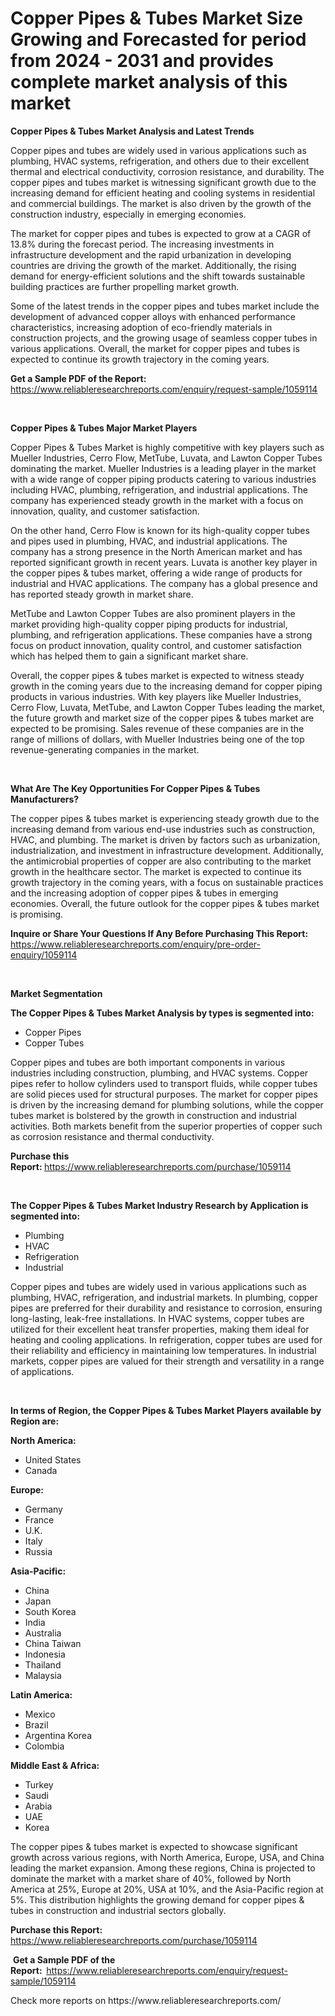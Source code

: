 <p><h1>Copper Pipes & Tubes Market Size Growing and Forecasted for period from 2024 - 2031 and provides complete market analysis of this market</h1></p><p><strong>Copper Pipes & Tubes Market Analysis and Latest Trends</strong></p>
<p><p>Copper pipes and tubes are widely used in various applications such as plumbing, HVAC systems, refrigeration, and others due to their excellent thermal and electrical conductivity, corrosion resistance, and durability. The copper pipes and tubes market is witnessing significant growth due to the increasing demand for efficient heating and cooling systems in residential and commercial buildings. The market is also driven by the growth of the construction industry, especially in emerging economies.</p><p>The market for copper pipes and tubes is expected to grow at a CAGR of 13.8% during the forecast period. The increasing investments in infrastructure development and the rapid urbanization in developing countries are driving the growth of the market. Additionally, the rising demand for energy-efficient solutions and the shift towards sustainable building practices are further propelling market growth.</p><p>Some of the latest trends in the copper pipes and tubes market include the development of advanced copper alloys with enhanced performance characteristics, increasing adoption of eco-friendly materials in construction projects, and the growing usage of seamless copper tubes in various applications. Overall, the market for copper pipes and tubes is expected to continue its growth trajectory in the coming years.</p></p>
<p><strong>Get a Sample PDF of the Report:&nbsp;</strong> <a href="https://www.reliableresearchreports.com/enquiry/request-sample/1059114">https://www.reliableresearchreports.com/enquiry/request-sample/1059114</a></p>
<p>&nbsp;</p>
<p><strong>Copper Pipes & Tubes Major Market Players</strong></p>
<p><p>Copper Pipes & Tubes Market is highly competitive with key players such as Mueller Industries, Cerro Flow, MetTube, Luvata, and Lawton Copper Tubes dominating the market. Mueller Industries is a leading player in the market with a wide range of copper piping products catering to various industries including HVAC, plumbing, refrigeration, and industrial applications. The company has experienced steady growth in the market with a focus on innovation, quality, and customer satisfaction.</p><p>On the other hand, Cerro Flow is known for its high-quality copper tubes and pipes used in plumbing, HVAC, and industrial applications. The company has a strong presence in the North American market and has reported significant growth in recent years. Luvata is another key player in the copper pipes & tubes market, offering a wide range of products for industrial and HVAC applications. The company has a global presence and has reported steady growth in market share.</p><p>MetTube and Lawton Copper Tubes are also prominent players in the market providing high-quality copper piping products for industrial, plumbing, and refrigeration applications. These companies have a strong focus on product innovation, quality control, and customer satisfaction which has helped them to gain a significant market share.</p><p>Overall, the copper pipes & tubes market is expected to witness steady growth in the coming years due to the increasing demand for copper piping products in various industries. With key players like Mueller Industries, Cerro Flow, Luvata, MetTube, and Lawton Copper Tubes leading the market, the future growth and market size of the copper pipes & tubes market are expected to be promising. Sales revenue of these companies are in the range of millions of dollars, with Mueller Industries being one of the top revenue-generating companies in the market.</p></p>
<p>&nbsp;</p>
<p><strong>What Are The Key Opportunities For Copper Pipes & Tubes Manufacturers?</strong></p>
<p><p>The copper pipes & tubes market is experiencing steady growth due to the increasing demand from various end-use industries such as construction, HVAC, and plumbing. The market is driven by factors such as urbanization, industrialization, and investment in infrastructure development. Additionally, the antimicrobial properties of copper are also contributing to the market growth in the healthcare sector. The market is expected to continue its growth trajectory in the coming years, with a focus on sustainable practices and the increasing adoption of copper pipes & tubes in emerging economies. Overall, the future outlook for the copper pipes & tubes market is promising.</p></p>
<p><strong>Inquire or Share Your Questions If Any Before Purchasing This Report:</strong> <a href="https://www.reliableresearchreports.com/enquiry/pre-order-enquiry/1059114">https://www.reliableresearchreports.com/enquiry/pre-order-enquiry/1059114</a></p>
<p>&nbsp;</p>
<p><strong>Market Segmentation</strong></p>
<p><strong>The Copper Pipes & Tubes Market Analysis by types is segmented into:</strong></p>
<p><ul><li>Copper Pipes</li><li>Copper Tubes</li></ul></p>
<p><p>Copper pipes and tubes are both important components in various industries including construction, plumbing, and HVAC systems. Copper pipes refer to hollow cylinders used to transport fluids, while copper tubes are solid pieces used for structural purposes. The market for copper pipes is driven by the increasing demand for plumbing solutions, while the copper tubes market is bolstered by the growth in construction and industrial activities. Both markets benefit from the superior properties of copper such as corrosion resistance and thermal conductivity.</p></p>
<p><strong>Purchase this Report:&nbsp;</strong><a href="https://www.reliableresearchreports.com/purchase/1059114">https://www.reliableresearchreports.com/purchase/1059114</a></p>
<p>&nbsp;</p>
<p><strong>The Copper Pipes & Tubes Market Industry Research by Application is segmented into:</strong></p>
<p><ul><li>Plumbing</li><li>HVAC</li><li>Refrigeration</li><li>Industrial</li></ul></p>
<p><p>Copper pipes and tubes are widely used in various applications such as plumbing, HVAC, refrigeration, and industrial markets. In plumbing, copper pipes are preferred for their durability and resistance to corrosion, ensuring long-lasting, leak-free installations. In HVAC systems, copper tubes are utilized for their excellent heat transfer properties, making them ideal for heating and cooling applications. In refrigeration, copper tubes are used for their reliability and efficiency in maintaining low temperatures. In industrial markets, copper pipes are valued for their strength and versatility in a range of applications.</p></p>
<p>&nbsp;</p>
<p><strong>In terms of Region, the Copper Pipes & Tubes Market Players available by Region are:</strong></p>
<p>
    <p> <strong> North America: </strong>
        <ul>
            <li>United States</li>
            <li>Canada</li>
        </ul>
        </p> 
    <p> <strong> Europe: </strong>
        <ul>
            <li>Germany</li>
            <li>France</li>
            <li>U.K.</li>
            <li>Italy</li>
            <li>Russia</li>
        </ul>
        </p> 
    <p> <strong> Asia-Pacific: </strong>
        <ul>
            <li>China</li>
            <li>Japan</li>
            <li>South Korea</li>
            <li>India</li>
            <li>Australia</li>
            <li>China Taiwan</li>
            <li>Indonesia</li>
            <li>Thailand</li>
            <li>Malaysia</li>
        </ul>
        </p> 
    <p> <strong> Latin America: </strong>
        <ul>
            <li>Mexico</li>
            <li>Brazil</li>
            <li>Argentina Korea</li>
            <li>Colombia</li>
        </ul>
        </p> 
    <p> <strong> Middle East & Africa: </strong>
        <ul>
            <li>Turkey</li>
            <li>Saudi</li>
            <li>Arabia</li>
            <li>UAE</li>
            <li>Korea</li>
        </ul>
    </p>
    </p>
<p><p>The copper pipes & tubes market is expected to showcase significant growth across various regions, with North America, Europe, USA, and China leading the market expansion. Among these regions, China is projected to dominate the market with a market share of 40%, followed by North America at 25%, Europe at 20%, USA at 10%, and the Asia-Pacific region at 5%. This distribution highlights the growing demand for copper pipes & tubes in construction and industrial sectors globally.</p></p>
<p><strong>Purchase this Report: </strong><a href="https://www.reliableresearchreports.com/purchase/1059114">https://www.reliableresearchreports.com/purchase/1059114</a></p>
<p>&nbsp;<strong>Get a Sample PDF of the Report:&nbsp;&nbsp;</strong><a href="https://www.reliableresearchreports.com/enquiry/request-sample/1059114">https://www.reliableresearchreports.com/enquiry/request-sample/1059114</a></p>
<p><strong></strong></p>
<p>Check more reports on https://www.reliableresearchreports.com/</p>